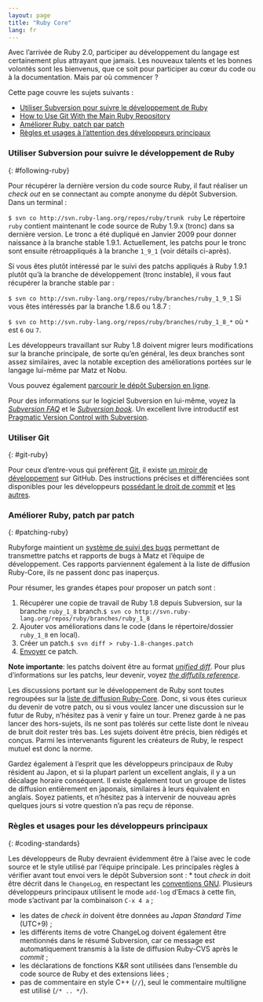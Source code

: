 ```yaml
---
layout: page
title: "Ruby Core"
lang: fr
---
```


Avec l’arrivée de Ruby 2.0, participer au développement du langage est
certainement plus attrayant que jamais. Les nouveaux talents et les
bonnes volontés sont les bienvenus, que ce soit pour participer au cœur
du code ou à la documentation. Mais par où commencer ?

Cette page couvre les sujets suivants :

* [Utiliser Subversion pour suivre le développement de
  Ruby](#following-ruby)
* [How to Use Git With the Main Ruby Repository](#git-ruby)
* [Améliorer Ruby, patch par patch](#patching-ruby)
* [Règles et usages à l’attention des développeurs
  principaux](#coding-standards)

### Utiliser Subversion pour suivre le développement de Ruby
{: #following-ruby}

Pour récupérer la dernière version du code source Ruby, il faut réaliser
un *check out* en se connectant au compte anonyme du dépôt Subversion.
Dans un terminal :

 `
 $ svn co http://svn.ruby-lang.org/repos/ruby/trunk ruby
` Le répertoire `ruby` contient maintenant le code source de Ruby 1.9.x
(tronc) dans sa dernière version. Le tronc a été dupliqué en Janvier
2009 pour donner naissance à la branche stable 1.9.1. Actuellement, les
patchs pour le tronc sont ensuite rétroappliqués à la branche `1_9_1`
(voir détails ci-après).

Si vous êtes plutôt intéressé par le suivi des patchs appliqués à Ruby
1.9.1 plutôt qu’à la branche de développement (tronc instable), il vous
faut récupérer la branche stable par :

 `
 $ svn co http://svn.ruby-lang.org/repos/ruby/branches/ruby_1_9_1
` Si vous êtes intéressés par la branche 1.8.6 ou 1.8.7 :

 `
 $ svn co http://svn.ruby-lang.org/repos/ruby/branches/ruby_1_8_*
` où `*` est `6` ou `7`.

Les développeurs travaillant sur Ruby 1.8 doivent migrer leurs
modifications sur la branche principale, de sorte qu’en général, les
deux branches sont assez similaires, avec la notable exception des
améliorations portées sur le langage lui-même par Matz et Nobu.

Vous pouvez également [parcourir le dépôt Subersion en ligne][1].

Pour des informations sur le logiciel Subversion en lui-même, voyez la
[*Subversion FAQ*][2] et le [*Subversion book*][3]. Un excellent livre
introductif est [Pragmatic Version Control with Subversion][4].

### Utiliser Git
{: #git-ruby}

Pour ceux d’entre-vous qui préfèrent [Git][5], il existe [un miroir de
développement][6] sur GitHub. Des instructions précises et différenciées
sont disponibles pour les développeurs [possédant le droit de commit][7]
et [les autres][8].

### Améliorer Ruby, patch par patch
{: #patching-ruby}

Rubyforge maintient un [système de suivi des bugs][9] permettant de
transmettre patchs et rapports de bugs à Matz et l’équipe de
développement. Ces rapports parviennent également à la liste de
diffusion Ruby-Core, ils ne passent donc pas inaperçus.

Pour résumer, les grandes étapes pour proposer un patch sont :

1.  Récupérer une copie de travail de Ruby 1.8 depuis Subversion, sur la
    branche `ruby_1_8` branch.`
     $ svn co http://svn.ruby-lang.org/repos/ruby/branches/ruby_1_8
    `
2.  Ajouter vos améliorations dans le code (dans le répertoire/dossier
    `ruby_1_8` en local).
3.  Créer un patch.`
     $ svn diff > ruby-1.8-changes.patch
    `
4.  [Envoyer][10] ce patch.

**Note importante**\: les patchs doivent être au format [*unified
diff*][11]. Pour plus d’informations sur les patchs, leur devenir, voyez
[*the diffutils reference*][12].

Les discussions portant sur le développement de Ruby sont toutes
regroupées sur la [liste de diffusion
Ruby-Core](/en/community/mailing-lists/#ruby-core). Donc, si vous êtes
curieux du devenir de votre patch, ou si vous voulez lancer une
discussion sur le futur de Ruby, n’hésitez pas à venir y faire un tour.
Prenez garde à ne pas lancer des hors-sujets, ils ne sont pas tolérés
sur cette liste dont le niveau de bruit doit rester très bas. Les sujets
doivent être précis, bien rédigés et conçus. Parmi les intervenants
figurent les créateurs de Ruby, le respect mutuel est donc la norme.

Gardez également à l’esprit que les développeurs principaux de Ruby
résident au Japon, et si la plupart parlent un excellent anglais, il y a
un décalage horaire conséquent. Il existe également tout un groupe de
listes de diffusion entièrement en japonais, similaires à leurs
équivalent en anglais. Soyez patients, et n’hésitez pas à intervenir de
nouveau après quelques jours si votre question n’a pas reçu de réponse.

### Règles et usages pour les développeurs principaux
{: #coding-standards}

 Les développeurs de Ruby devraient évidemment être à l’aise avec le code source et le style utilisé par l’équipe principale. Les principales règles à vérifier avant tout envoi vers le dépôt Subversion sont : * tout *check in* doit être décrit dans le `ChangeLog`, en respectant
  les [conventions GNU][13]. Plusieurs développeurs principaux utilisent
  le mode `add-log` d’Emacs à cette fin, mode s’activant par la
  combinaison `C-x 4 a` ;
* les dates de *check in* doivent être données au *Japan Standard Time*
  (UTC+9) ;
* les différents items de votre ChangeLog doivent également être
  mentionnés dans le résumé Subversion, car ce message est
  automatiquement transmis à la liste de diffusion Ruby-CVS après le
  *commit* ;
* les déclarations de fonctions K&amp;R sont utilisées dans l’ensemble
  du code source de Ruby et des extensions liées ;
* pas de commentaire en style C++ (`//`), seul le commentaire multiligne
  est utilisé (`/* .. */`).



[1]: http://svn.ruby-lang.org/cgi-bin/viewvc.cgi/ 
[2]: http://subversion.tigris.org/faq.html 
[3]: http://svnbook.org 
[4]: http://www.pragmaticprogrammer.com/titles/svn/ 
[5]: http://git-scm.com/ 
[6]: http://github.com/shyouhei/ruby 
[7]: http://wiki.github.com/shyouhei/ruby/committerhowto 
[8]: http://wiki.github.com/shyouhei/ruby/noncommitterhowto 
[9]: http://redmine.ruby-lang.org 
[10]: http://rubyforge.org/tracker/?func=add&amp;group_id=426&amp;atid=1700 
[11]: http://www.gnu.org/software/diffutils/manual/html_node/Unified-Format.html 
[12]: http://www.gnu.org/software/diffutils/manual/html_node/Merging-with-patch.html#Merging%20with%20patch 
[13]: http://www.gnu.org/prep/standards/standards.html#Change-Logs 
